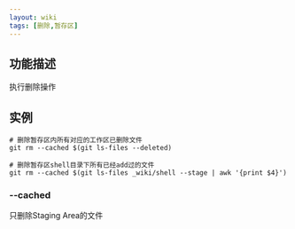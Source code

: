 ```yaml
---
layout: wiki
tags: [删除,暂存区]
---
```


## 功能描述

执行删除操作

## 实例

```shell
# 删除暂存区内所有对应的工作区已删除文件
git rm --cached $(git ls-files --deleted)

# 删除暂存区shell目录下所有已经add过的文件
git rm --cached $(git ls-files _wiki/shell --stage | awk '{print $4}')
```

### --cached

只删除Staging Area的文件
